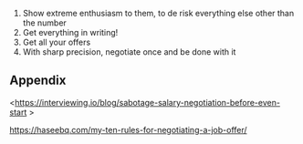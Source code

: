 
1. Show extreme enthusiasm to them, to de risk everything else other than the number
2. Get everything in writing!
3. Get all your offers
4. With sharp precision, negotiate once and be done with it



## Appendix
<https://interviewing.io/blog/sabotage-salary-negotiation-before-even-start >

<https://haseebq.com/my-ten-rules-for-negotiating-a-job-offer/>

